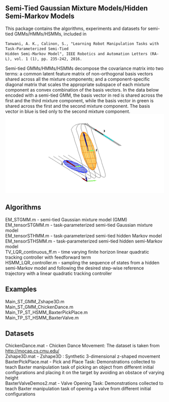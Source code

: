 ## Semi-Tied Gaussian Mixture Models/Hidden Semi-Markov Models

This package contains the algorithms, experiments and datasets for semi-tied GMMs/HMMs/HSMMs, included in   
```
Tanwani, A. K., Calinon, S., "Learning Robot Manipulation Tasks with Task-Parameterized Semi-Tied    
Hidden Semi-Markov Model", IEEE Robotics and Automation Letters (RA-L), vol. 1 (1), pp. 235-242, 2016.  
```

Semi-tied GMMs/HMMs/HSMMs decompose the covariance matrix into two terms: a common latent feature matrix of non-orthogonal basis vectors shared across all the mixture components; and a component-specific diagonal matrix that scales the appropriate subspace of each mixture component as convex combination of the basis vectors. In the data below encoded with a semi-tied GMM, the basis vector in red is shared across the first and the third mixture component, while the basis vector in green is shared across the first and the second mixture component. The basis vector in blue is tied only to the second mixture component.  
![alt text](doc/zshapeHS.png)

## Algorithms  
  
EM_STGMM.m - semi-tied Gaussian mixture model (GMM)  
EM_tensorSTGMM.m - task-parameterized semi-tied Gaussian mixture model  
EM_tensorSTHMM.m - task-parameterized semi-tied hidden Markov model  
EM_tensorSTHSMM.m - task-parameterized semi-tied hidden semi-Markov model  
TV_LQR_continuous_ff.m - time varying finite horizon linear quadratic tracking controller with feedforward term  
HSMM_LQR_controller.m - sampling the sequence of states from a hidden semi-Markov model and following the desired step-wise reference trajectory with a linear quadratic tracking controller  
  
## Examples  

Main_ST_GMM_Zshape3D.m  
Main_ST_GMM_ChickenDance.m  
Main_TP_ST_HSMM_BaxterPickPlace.m  
Main_TP_ST_HSMM_BaxterValve.m  

## Datasets  

ChickenDance.mat - Chicken Dance Movement: The dataset is taken from http://mocap.cs.cmu.edu/  
Zshape3D.mat - Zshape3D : Synthetic 3-dimensional z-shaped movement  
BaxterPickPlace.mat - Pick and Place Task: Demonstrations collected to teach Baxter manipulation task of picking an object from different initial configurations and placing it on the target by avoiding an obstace of varying height  
BaxterValveDemos2.mat - Valve Opening Task: Demonstrations collected to teach Baxter manipulation task of opening a valve from different initial configurations  
